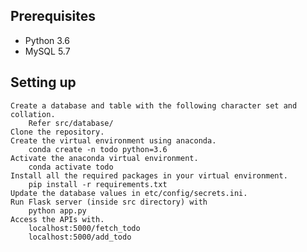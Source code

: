 
## Prerequisites

-   Python 3.6
-   MySQL 5.7


## Setting up

    Create a database and table with the following character set and collation.
        Refer src/database/
    Clone the repository.
    Create the virtual environment using anaconda.
        conda create -n todo python=3.6
    Activate the anaconda virtual environment.
        conda activate todo
    Install all the required packages in your virtual environment.
        pip install -r requirements.txt
    Update the database values in etc/config/secrets.ini.
    Run Flask server (inside src directory) with
        python app.py
    Access the APIs with.
        localhost:5000/fetch_todo
        localhost:5000/add_todo
